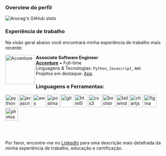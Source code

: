 ### Overview do perfil

![Anurag's GitHub stats](https://github-readme-stats.vercel.app/api?username=jonathan-gilber&show_icons=true&bg_color=DEG,A100FF,A100FF,b433ff&text_color=FFFFFF&icon_color=FFFFFF&title_color=46005c&locale=pt-br)
</br>
### Experiência de trabalho
Na visão geral abaixo você encontrará minha experiência de trabalho mais recente:

[<img align="left" height="94px" width="94px" alt="Accenture" src="https://s3-symbol-logo.tradingview.com/accenture--600.png"/>](https://www.accenture.com/br-pt)

**Associate Software Engineer** \
[**Accenture**](https://www.accenture.com/br-pt) • Full-time \
Linguagens & Tecnologias: `Python`, `Javascript`, `AWS` \
Projetos em destaque: [App](https://www.accenture.com/br-pt)
<br/>

<h3 align="left">Linguagens e Ferramentas:</h3>

<p align="left">
  <img src="https://skillicons.dev/icons?i=py" alt="python" width="40" height="40"/>
  <img src="https://skillicons.dev/icons?i=js" alt="javascript" width="40" height="40"/>
  <img src="https://skillicons.dev/icons?i=aws" alt="aws" width="40" height="40"/>
  <img src="https://skillicons.dev/icons?i=postman" alt="postman" width="40" height="40"/>
  <img src="https://skillicons.dev/icons?i=git" alt="git" width="40" height="40"/>
  <img src="https://skillicons.dev/icons?i=html" alt="html5" width="40" height="40"/>
  <img src="https://skillicons.dev/icons?i=css" alt="css3" width="40" height="40"/>
  <img src="https://skillicons.dev/icons?i=bootstrap" alt="bootstrap" width="40" height="40"/>
  <img src="https://skillicons.dev/icons?i=tailwind" alt="tailwind" width="40" height="40"/>
  <img src="https://cdn.simpleicons.org/chartdotjs/FF6384" alt="chartjs" width="40" height="40"/>
  <img src="https://skillicons.dev/icons?i=figma" alt="figma" width="40" height="40"/>
  <img src="https://skillicons.dev/icons?i=photoshop" alt="photoshop" width="40" height="40"/>
</p>
<br/>

</br>

Por favor, encontre-me no [LinkedIn](https://www.linkedin.com/in/jonathangilber/) para uma descrição mais detalhada da minha experiência de trabalho, educação e certificação.
